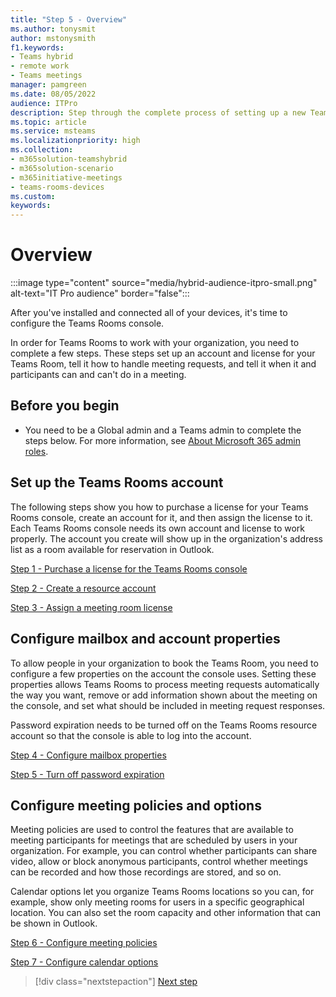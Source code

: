 ```yaml
---
title: "Step 5 - Overview"
ms.author: tonysmit
author: mstonysmith
f1.keywords:
- Teams hybrid
- remote work
- Teams meetings
manager: pamgreen
ms.date: 08/05/2022
audience: ITPro
description: Step through the complete process of setting up a new Teams Rooms device in your organization.
ms.topic: article
ms.service: msteams
ms.localizationpriority: high
ms.collection:
- m365solution-teamshybrid
- m365solution-scenario
- m365initiative-meetings
- teams-rooms-devices
ms.custom: 
keywords: 
---
```


# Overview

:::image type="content" source="media/hybrid-audience-itpro-small.png" alt-text="IT Pro audience" border="false":::

After you've installed and connected all of your devices, it's time to configure the Teams Rooms console.

In order for Teams Rooms to work with your organization, you need to complete a few steps. These steps set up an account and license for your Teams Room, tell it how to handle meeting requests, and tell it when it and participants can and can't do in a meeting.

## Before you begin

- You need to be a Global admin and a Teams admin to complete the steps below. For more information, see [About Microsoft 365 admin roles](/microsoft-365/admin/add-users/about-admin-roles).

## Set up the Teams Rooms account

The following steps show you how to purchase a license for your Teams Rooms console, create an account for it, and then assign the license to it. Each Teams Rooms console needs its own account and license to work properly. The account you create will show up in the organization's address list as a room available for reservation in Outlook.

[Step 1 - Purchase a license for the Teams Rooms console](hybrid-meetings-device-config-license.md)

[Step 2 - Create a resource account](hybrid-meetings-device-config-account.md)

[Step 3 - Assign a meeting room license](hybrid-meetings-device-config-assign.md)

## Configure mailbox and account properties

To allow people in your organization to book the Teams Room, you need to configure a few properties on the account the console uses. Setting these properties allows Teams Rooms to process meeting requests automatically the way you want, remove or add information shown about the meeting on the console, and set what should be included in meeting request responses.

Password expiration needs to be turned off on the Teams Rooms resource account so that the console is able to log into the account.

[Step 4 - Configure mailbox properties](hybrid-meetings-device-config-mailbox.md)

[Step 5 - Turn off password expiration](hybrid-meetings-device-config-password.md)

## Configure meeting policies and options

Meeting policies are used to control the features that are available to meeting participants for meetings that are scheduled by users in your organization. For example, you can control whether participants can share video, allow or block anonymous participants, control whether meetings can be recorded and how those recordings are stored, and so on.

Calendar options let you organize Teams Rooms locations so you can, for example, show only meeting rooms for users in a specific geographical location. You can also set the room capacity and other information that can be shown in Outlook.

[Step 6 - Configure meeting policies](hybrid-meetings-device-config-policies.md)

[Step 7 - Configure calendar options](hybrid-meetings-device-config-calendar.md)

> [!div class="nextstepaction"]
> [Next step](hybrid-meetings-device-config-license.md)
